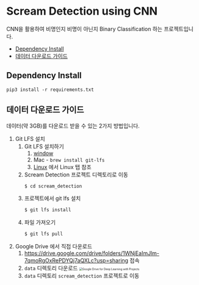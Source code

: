 # Scream Detection using CNN
CNN을 활용하여 비명인지 비명이 아닌지 Binary Classification 하는 프로젝트입니다.

* [Dependency Install](#Dependency-Install)
* [데이터 다운로드 가이드](#데이터-다운로드-가이드)

## Dependency Install
```shell
pip3 install -r requirements.txt
```

## 데이터 다운로드 가이드
데이터(약 3GB)를 다운로드 받을 수 있는 2가지 방법입니다.

1. Git LFS 설치
   1. Git LFS 설치하기
      1. [window](https://hengbokhan.tistory.com/20)
      2. Mac - `brew install git-lfs`
      3. [Linux](https://docs.github.com/en/github/managing-large-files/versioning-large-files/installing-git-large-file-storage) 에서 Linux 탭 참조
   2. Scream Detection 프로젝트 디렉토리로 이동
      ```bash
      $ cd scream_detection
      ```
   3. 프로젝트에서 git lfs 설치
      ```bash
      $ git lfs install
      ```
   4. 파일 가져오기
      ```bash
      $ git lfs pull
      ```
2. Google Drive 에서 직접 다운로드
   1. https://drive.google.com/drive/folders/1WNjEaImJlm-7qmoRgOxRePDYQj7aQXLc?usp=sharing 접속
   2. `data` 디렉토리 다운로드
      <img src="![60511C24-D15E-4DBF-A3E2-2852BF4EE858](https://user-images.githubusercontent.com/36983960/127766342-ca3aef17-e076-46af-ab4b-aae5c1b138ba.png)" alt="Google Drive for Deep Learning with Projects" style="zoom:50%;" />
   3. `data` 디렉토리 `scream_detection` 프로젝트로 이동

